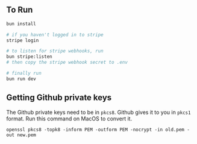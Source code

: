## To Run

```bash
bun install

# if you haven't logged in to stripe
stripe login

# to listen for stripe webhooks, run
bun stripe:listen
# then copy the stripe webhook secret to .env

# finally run
bun run dev
```

## Getting Github private keys

The Github private keys need to be in `pkcs8`. Github gives it to you in `pkcs1` format. Run this command on MacOS to convert it.

```
openssl pkcs8 -topk8 -inform PEM -outform PEM -nocrypt -in old.pem -out new.pem
```

